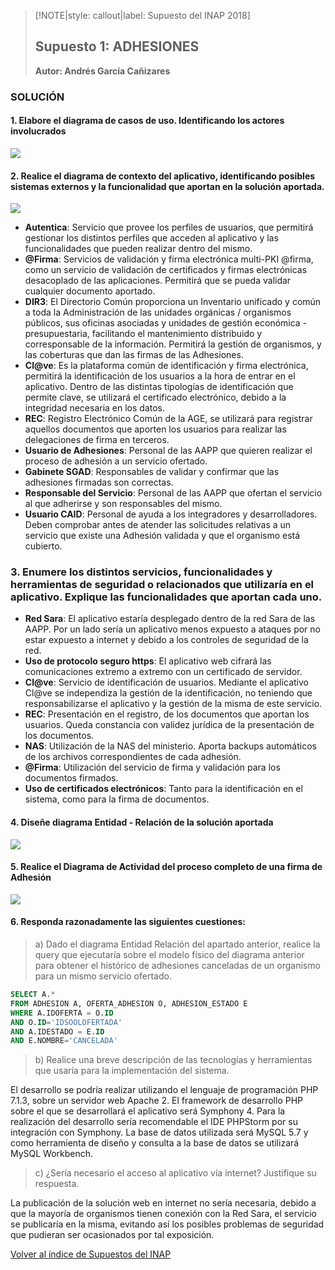 > [!NOTE|style: callout|label: Supuesto del INAP 2018]
> ## Supuesto 1: ADHESIONES <!-- {docsify-ignore} -->
> **Autor: Andrés García Cañizares**

### SOLUCIÓN

#### 1. Elabore el diagrama de casos de uso. Identificando los actores involucrados

![](../../img/supuestos/inap/B3-01_casos_uso.png)

#### 2. Realice el diagrama de contexto del aplicativo, identificando posibles sistemas externos y la funcionalidad que aportan en la solución aportada.

![](../../img/supuestos/inap/diagrama-contexto-b3-01.png)

- **Autentica**: Servicio que provee los perfiles de usuarios, que permitirá gestionar los distintos perfiles que acceden al aplicativo y las funcionalidades que pueden realizar dentro del mismo.
- **@Firma**: Servicios de validación y firma electrónica multi-PKI @firma, como un servicio de validación de certificados y firmas electrónicas desacoplado de las aplicaciones. Permitirá que se pueda validar cualquier documento aportado.
- **DIR3**: El Directorio Común proporciona un Inventario unificado y común a toda la Administración de las unidades orgánicas / organismos públicos, sus oficinas asociadas y unidades de gestión económica - presupuestaria, facilitando el mantenimiento distribuido y corresponsable de la información. Permitirá la gestión de organismos, y las coberturas que dan las firmas de las Adhesiones.
- **Cl@ve**: Es la plataforma común de identificación y firma electrónica, permitirá la identificación de los usuarios a la hora de entrar en el aplicativo. Dentro de las distintas tipologías de identificación que permite clave, se utilizará el certificado electrónico, debido a la integridad necesaria en los datos.
- **REC**: Registro Electrónico Común de la AGE, se utilizará para registrar aquellos documentos que aporten los usuarios para realizar las delegaciones de firma en terceros.
- **Usuario de Adhesiones**: Personal de las AAPP que quieren realizar el proceso de adhesión a un servicio ofertado.
- **Gabinete SGAD**: Responsables de validar y confirmar que las adhesiones firmadas son correctas.
- **Responsable del Servicio**: Personal de las AAPP que ofertan el servicio al que adherirse y son responsables del mismo.
- **Usuario CAID**: Personal de ayuda a los integradores y desarrolladores. Deben comprobar antes de atender las solicitudes relativas a un servicio que existe una Adhesión validada y que el organismo está cubierto.

### 3. Enumere los distintos servicios, funcionalidades y herramientas de seguridad o relacionados que utilizaría en el aplicativo. Explique las funcionalidades que aportan cada uno.

- **Red Sara**: El aplicativo estaría desplegado dentro de la red Sara de las AAPP. Por un lado sería un aplicativo menos expuesto a ataques por no estar expuesto a internet y debido a los controles de seguridad de la red.
- **Uso de protocolo seguro https**: El aplicativo web cifrará las comunicaciones extremo a extremo con un certificado de servidor.
- **Cl@ve**: Servicio de identificación de usuarios. Mediante el aplicativo Cl@ve se independiza la gestión de la identificación, no teniendo que responsabilizarse el aplicativo y la gestión de la misma de este servicio.
- **REC**: Presentación en el registro, de los documentos que aportan los usuarios. Queda constancia con validez jurídica de la presentación de los documentos.
- **NAS**: Utilización de la NAS del ministerio. Aporta backups automáticos de los archivos correspondientes de cada adhesión.
- **@Firma**: Utilización del servicio de firma y validación para los documentos firmados.
- **Uso de certificados electrónicos**: Tanto para la identificación en el sistema, como para la firma de documentos.

#### 4. Diseñe diagrama Entidad - Relación de la solución aportada

![](../../img/supuestos/inap/diagrama-er-b3-01.jpg)

#### 5. Realice el Diagrama de Actividad del proceso completo de una firma de Adhesión

![](../../img/supuestos/inap/diagrama-actividad-b3-01.jpg)

#### 6. Responda razonadamente las siguientes cuestiones:

> a) Dado el diagrama Entidad Relación del apartado anterior, realice la query que ejecutaría sobre el modelo físico del diagrama anterior para obtener el histórico de adhesiones canceladas de un organismo para un mismo servicio ofertado.

```sql
SELECT A.* 
FROM ADHESION A, OFERTA_ADHESION O, ADHESION_ESTADO E
WHERE A.IDOFERTA = O.ID 
AND O.ID='IDSOOLOFERTADA' 
AND A.IDESTADO = E.ID 
AND E.NOMBRE='CANCELADA'
```
> b) Realice una breve descripción de las tecnologías y herramientas que usaría para la implementación del sistema.  

El desarrollo se podría realizar utilizando el lenguaje de programación PHP 7.1.3, sobre un servidor web Apache 2. El framework de desarrollo PHP sobre el que se desarrollará el aplicativo será Symphony 4. Para la realización del desarrollo sería recomendable el IDE PHPStorm por su integración con Symphony. La base de datos utilizada será MySQL 5.7 y como herramienta de diseño y consulta a la base de datos se utilizará MySQL Workbench.

> c) ¿Sería necesario el acceso al aplicativo vía internet? Justifique su respuesta.

La publicación de la solución web en internet no sería necesaria, debido a que la mayoría de organismos tienen conexión con la Red Sara, el servicio se publicaría en la misma, evitando así los posibles problemas de seguridad que pudieran ser ocasionados por tal exposición.

<a href="https://pmoreno-rodriguez.github.io/opos_gsi/#/supuestos/inap/indice.md" role="button" class="button">Volver al índice de Supuestos del INAP</a>

